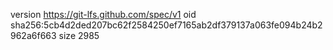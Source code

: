 version https://git-lfs.github.com/spec/v1
oid sha256:5cb4d2ded207bc62f2584250ef7165ab2df379137a063fe094b24b2962a6f663
size 2985
